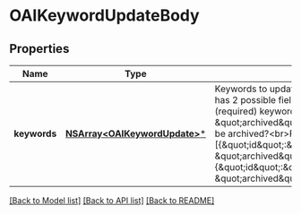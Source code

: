# OAIKeywordUpdateBody

## Properties
Name | Type | Description | Notes
------------ | ------------- | ------------- | -------------
**keywords** | [**NSArray&lt;OAIKeywordUpdate&gt;***](OAIKeywordUpdate.md) | Keywords to update. Object array. Each object has 2 possible fields:&lt;br&gt;1. \&quot;id\&quot;: (required) keyword ID&lt;br&gt;2. \&quot;archived\&quot;: boolean. Should keyword be archived?&lt;br&gt;For example: [{\&quot;id\&quot;:\&quot;2886610576653\&quot;, \&quot;archived\&quot;: false}, {\&quot;id\&quot;:\&quot;2886610576654\&quot;,  \&quot;archived\&quot;: true}, ...] | 

[[Back to Model list]](../README.md#documentation-for-models) [[Back to API list]](../README.md#documentation-for-api-endpoints) [[Back to README]](../README.md)


